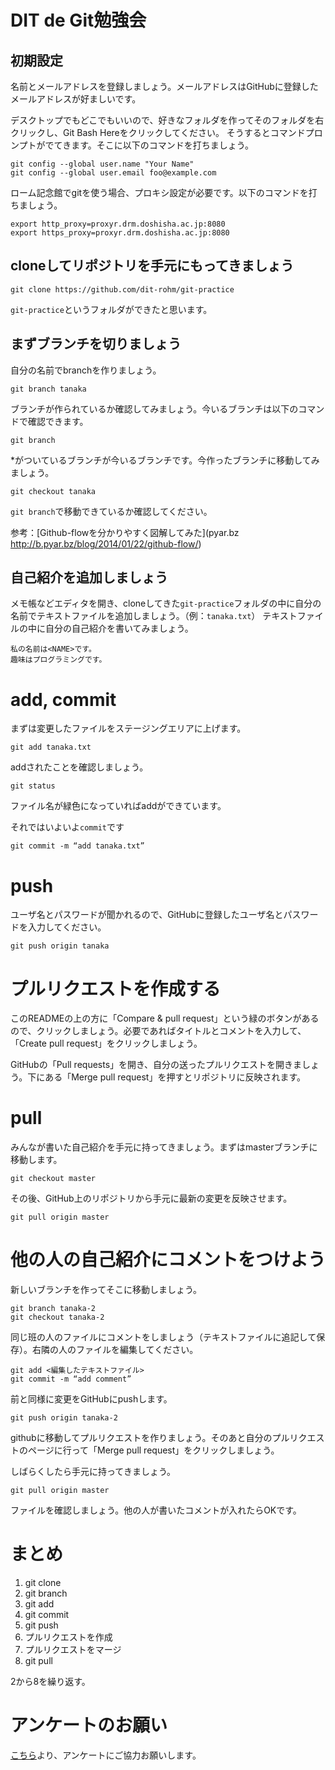 # DIT de Git勉強会

## 初期設定

名前とメールアドレスを登録しましょう。メールアドレスはGitHubに登録したメールアドレスが好ましいです。

デスクトップでもどこでもいいので、好きなフォルダを作ってそのフォルダを右クリックし、Git Bash Hereをクリックしてください。
そうするとコマンドプロンプトがでてきます。そこに以下のコマンドを打ちましょう。

```
git config --global user.name "Your Name"
git config --global user.email foo@example.com
```
ローム記念館でgitを使う場合、プロキシ設定が必要です。以下のコマンドを打ちましょう。

```
export http_proxy=proxyr.drm.doshisha.ac.jp:8080
export https_proxy=proxyr.drm.doshisha.ac.jp:8080
```

## cloneしてリポジトリを手元にもってきましょう

```
git clone https://github.com/dit-rohm/git-practice
```

`git-practice`というフォルダができたと思います。

## まずブランチを切りましょう

自分の名前でbranchを作りましょう。

```
git branch tanaka
```

ブランチが作られているか確認してみましょう。今いるブランチは以下のコマンドで確認できます。

```
git branch
```

*がついているブランチが今いるブランチです。今作ったブランチに移動してみましょう。

```
git checkout tanaka
```

`git branch`で移動できているか確認してください。


参考：[Github-flowを分かりやすく図解してみた](pyar.bz http://b.pyar.bz/blog/2014/01/22/github-flow/)


## 自己紹介を追加しましょう

メモ帳などエディタを開き、cloneしてきた`git-practice`フォルダの中に自分の名前でテキストファイルを追加しましょう。（例：`tanaka.txt`）
テキストファイルの中に自分の自己紹介を書いてみましょう。

```
私の名前は<NAME>です。
趣味はプログラミングです。
```

# add, commit

まずは変更したファイルをステージングエリアに上げます。

```
git add tanaka.txt
```

addされたことを確認しましょう。

```
git status
```

ファイル名が緑色になっていればaddができています。

それではいよいよ`commit`です

```
git commit -m “add tanaka.txt”
```

# push
ユーザ名とパスワードが聞かれるので、GitHubに登録したユーザ名とパスワードを入力してください。

```
git push origin tanaka
```

# プルリクエストを作成する

このREADMEの上の方に「Compare & pull request」という緑のボタンがあるので、クリックしましょう。必要であればタイトルとコメントを入力して、「Create pull request」をクリックしましょう。

GitHubの「Pull requests」を開き、自分の送ったプルリクエストを開きましょう。下にある「Merge pull request」を押すとリポジトリに反映されます。

# pull
みんなが書いた自己紹介を手元に持ってきましょう。まずはmasterブランチに移動します。

```
git checkout master
```

その後、GitHub上のリポジトリから手元に最新の変更を反映させます。

```
git pull origin master
```

# 他の人の自己紹介にコメントをつけよう

新しいブランチを作ってそこに移動しましょう。

```
git branch tanaka-2
git checkout tanaka-2
```

同じ班の人のファイルにコメントをしましょう（テキストファイルに追記して保存）。右隣の人のファイルを編集してください。

```
git add <編集したテキストファイル>
git commit -m “add comment”
```

前と同様に変更をGitHubにpushします。

```
git push origin tanaka-2
```

githubに移動してプルリクエストを作りましょう。そのあと自分のプルリクエストのページに行って「Merge pull request」をクリックしましょう。

しばらくしたら手元に持ってきましょう。

```
git pull origin master
```

ファイルを確認しましょう。他の人が書いたコメントが入れたらOKです。
# まとめ

1. git clone
2. git branch
3. git add
4. git commit
5. git push
6. プルリクエストを作成
7. プルリクエストをマージ
8. git pull

2から8を繰り返す。 

# アンケートのお願い
[こちら](https://docs.google.com/forms/d/1w5rlfJN2L6XybvRDjSoazWLXRSKfrQsFLb0CMy93RIE/viewform?usp=send_form)より、アンケートにご協力お願いします。
